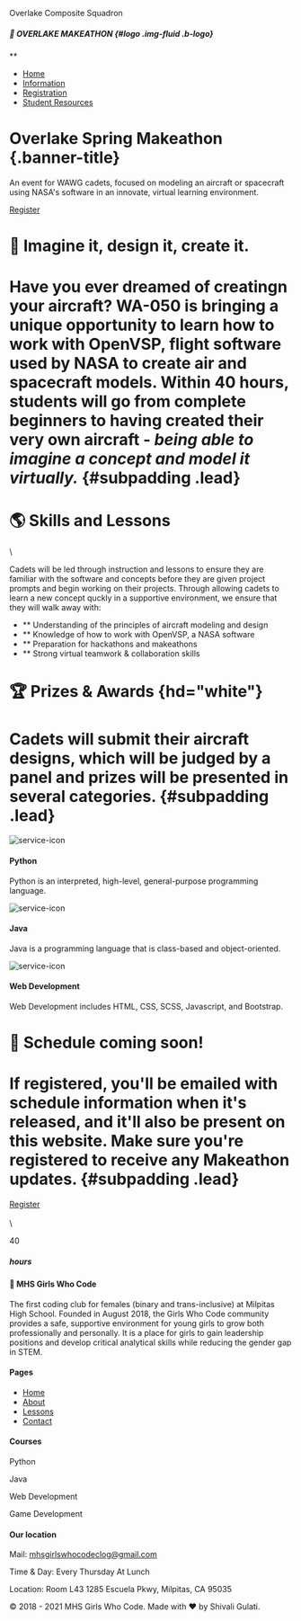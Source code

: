 Overlake Composite Squadron

[](index.html)

##### 🚀 OVERLAKE MAKEATHON {#logo .img-fluid .b-logo}

**

-   [Home](index.html)
-   [Information](about.html)
-   [Registration](lessons.html)
-   [Student Resources](contact.html)

Overlake Spring Makeathon {.banner-title}
=========================

An event for WAWG cadets, focused on modeling an aircraft or spacecraft
using NASA's software in an innovate, virtual learning environment.

[Register](https://forms.gle/D5V9qsYbEikeeXBQ6)

📣 Imagine it, design it, create it.
===================================

Have you ever dreamed of creatingn your aircraft? WA-050 is bringing a unique opportunity to learn how to work with OpenVSP, flight software used by NASA to create air and spacecraft models. Within 40 hours, students will go from complete beginners to having created their very own aircraft - *being able to imagine a concept and model it virtually.* {#subpadding .lead}
==============================================================================================================================================================================================================================================================================================================================================================

🌎 Skills and Lessons
====================

\

Cadets will be led through instruction and lessons to ensure they are
familiar with the software and concepts before they are given project
prompts and begin working on their projects. Through allowing cadets to
learn a new concept quckly in a supportive environment, we ensure that
they will walk away with:

-   ** Understanding of the principles of aircraft modeling and design
-   ** Knowledge of how to work with OpenVSP, a NASA software
-   ** Preparation for hackathons and makeathons
-   ** Strong virtual teamwork & collaboration skills

🏆 Prizes & Awards {hd="white"}
=================

Cadets will submit their aircraft designs, which will be judged by a panel and prizes will be presented in several categories. {#subpadding .lead}
==============================================================================================================================

![service-icon](https://cdn.glitch.com/ba7e9136-d252-459d-8fd7-241dc194cc93%2FPython.png?v=1580381090186)

#### Python

Python is an interpreted, high-level, general-purpose programming
language.

![service-icon](https://cdn.glitch.com/ba7e9136-d252-459d-8fd7-241dc194cc93%2Fjava.png?v=1580381103513)

#### Java

Java is a programming language that is class-based and object-oriented.

![service-icon](https://cdn.glitch.com/ba7e9136-d252-459d-8fd7-241dc194cc93%2Fyesss.png?v=1580381389624)

#### Web Development

Web Development includes HTML, CSS, SCSS, Javascript, and Bootstrap.

📆 Schedule coming soon!
=======================

If registered, you'll be emailed with schedule information when it's released, and it'll also be present on this website. Make sure you're registered to receive any Makeathon updates. {#subpadding .lead}
=======================================================================================================================================================================================

[Register](https://forms.gle/D5V9qsYbEikeeXBQ6) \
 \
 \

40

##### hours

#### 🧾 MHS Girls Who Code

The first coding club for females (binary and trans-inclusive) at
Milpitas High School. Founded in August 2018, the Girls Who Code
community provides a safe, supportive environment for young girls to
grow both professionally and personally. It is a place for girls to gain
leadership positions and develop critical analytical skills while
reducing the gender gap in STEM.

#### Pages

-   [Home](https://mhsgwc.netlify.com/index.html)
-   [About](https://mhsgwc.netlify.com/about.html)
-   [Lessons](https://mhsgwc.netlify.com/lessons.html)
-   [Contact](https://mhsgwc.netlify.com/contact.html)

#### Courses

Python

Java

Web Development

Game Development

#### Our location

Mail: mhsgirlswhocodeclog@gmail.com

Time & Day: Every Thursday At Lunch

Location: Room L43 1285 Escuela Pkwy, Milpitas, CA 95035

© 2018 - 2021 MHS Girls Who Code. Made with ❤️ by Shivali Gulati.

[](#) [](#)
